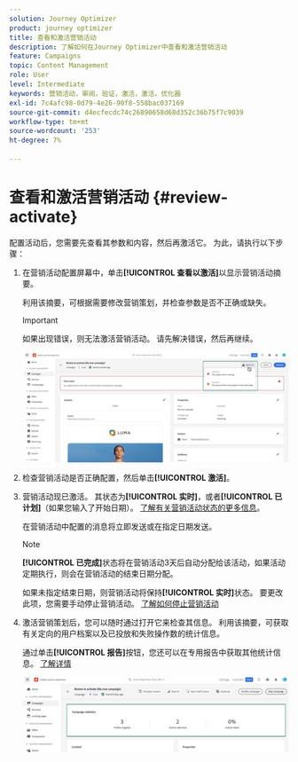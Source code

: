 ```yaml
---
solution: Journey Optimizer
product: journey optimizer
title: 查看和激活营销活动
description: 了解如何在Journey Optimizer中查看和激活营销活动
feature: Campaigns
topic: Content Management
role: User
level: Intermediate
keywords: 营销活动，审阅，验证，激活，激活，优化器
exl-id: 7c4afc98-0d79-4e26-90f8-558bac037169
source-git-commit: d4ecfecdc74c26890658d68d352c36b75f7c9039
workflow-type: tm+mt
source-wordcount: '253'
ht-degree: 7%

---
```


# 查看和激活营销活动 {#review-activate}

配置活动后，您需要先查看其参数和内容，然后再激活它。 为此，请执行以下步骤：

1. 在营销活动配置屏幕中，单击&#x200B;**[!UICONTROL 查看以激活]**&#x200B;以显示营销活动摘要。

   利用该摘要，可根据需要修改营销策划，并检查参数是否不正确或缺失。

   >[!IMPORTANT]
   >
   >如果出现错误，则无法激活营销活动。 请先解决错误，然后再继续。

   ![](assets/create-campaign-alerts.png)

1. 检查营销活动是否正确配置，然后单击&#x200B;**[!UICONTROL 激活]**。

1. 营销活动现已激活。 其状态为&#x200B;**[!UICONTROL 实时]**，或者&#x200B;**[!UICONTROL 已计划]**（如果您输入了开始日期）。 [了解有关营销活动状态的更多信息](get-started-with-campaigns.md#statuses)。

   在营销活动中配置的消息将立即发送或在指定日期发送。

   >[!NOTE]
   >
   >**[!UICONTROL 已完成]**&#x200B;状态将在营销活动3天后自动分配给该活动，如果活动定期执行，则会在营销活动的结束日期分配。
   >
   >如果未指定结束日期，则营销活动将保持&#x200B;**[!UICONTROL 实时]**&#x200B;状态。 要更改此项，您需要手动停止营销活动。 [了解如何停止营销活动](modify-stop-campaign.md)

1. 激活营销策划后，您可以随时通过打开它来检查其信息。 利用该摘要，可获取有关定向的用户档案以及已投放和失败操作数的统计信息。

   通过单击&#x200B;**[!UICONTROL 报告]**&#x200B;按钮，您还可以在专用报告中获取其他统计信息。 [了解详情](../reports/campaign-global-report.md)

   ![](assets/create-campaign-summary.png)
